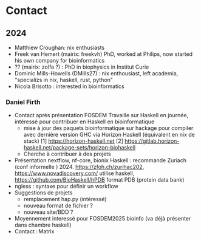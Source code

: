 # Contact

## 2024

- Matthiew Croughan: nix enthusiasts
- Freek van Hemert (mairix: freekvh) PhD, worked at Philips, now started his own company for bioinformatics
- ?? (mairix: zolfa ?) : PhD in biophysics in Institut Curie
- Dominic Mills-Howells (DMills27) : nix enthousiast, left academia, "specializs in nix, haskell, rust, python"
- Nicola Brisotto : interested in bioinformatics

### Daniel Firth
- Contact après présentation FOSDEM Travaille sur Haskell en journée, intéressé pour contribuer en Haskell en bioinformatique
  - mise à jour des paquets bioinformatique sur hackage pour compiler avec dernière version GHC via Horizon Haskell (équivalent en nix de stack) [1] https://horizon-haskell.net [2] https://gitlab.horizon-haskell.net/package-sets/horizon-biohaskell
  - Cherche à contribuer à des projets
-  Présentation nextflow, nf-core, bionix Haskell : recommande Zuriach (conf informelle ) 2024. https://zfoh.ch/zurihac202, https://www.novadiscovery.com/ utilise haskell, https://github.com/BioHaskell/hPDB format PDB (protein data bank)
-  ngless : syntaxe pour définir un workflow
- Suggestions de projets
  - remplacement hap.py (intéressé)
  - nouveau format de fichier ?
  - nouveau site/BDD ?
- Moyennement interessé pour FOSDEM2025 bioinfo (va déjà présenter dans chambre haskell)
- Contact : Matrix
